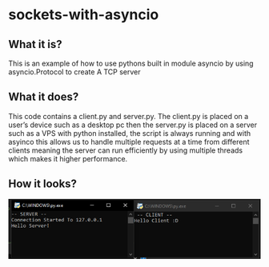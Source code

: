 # sockets-with-asyncio
## What it is?
This is an example of how to use pythons built in module asyncio by using asyncio.Protocol to create A TCP server

## What it does?
This code contains a client.py and server.py. The client.py is placed on a user’s device such as a desktop pc then the server.py is placed on a server such as a VPS with python installed, the script is always running and with asyinco this allows us to handle multiple requests at a time from different clients meaning the server can run efficiently by using multiple threads which makes it higher performance.

## How it looks?
![example](example.png)
